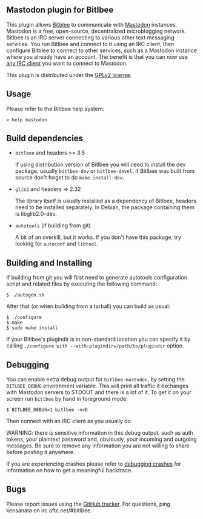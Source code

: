 Mastodon plugin for Bitlbee
---------------------------

This plugin allows [Bitblee](https://www.bitlbee.org/) to communicate
with [Mastodon](https://joinmastodon.org/) instances. Mastodon is a
free, open-source, decentralized microblogging network. Bitlbee is an
IRC server connecting to various other text messaging services. You
run Bitlbee and connect to it using an IRC client, then configure
Bitblee to connect to other services, such as a Mastodon instance
where you already have an account. The benefit is that you can now use
[any IRC client](https://en.wikipedia.org/wiki/Comparison_of_Internet_Relay_Chat_clients)
you want to connect to Mastodon.

This plugin is distributed under the [GPLv2 license](LICENSE).

Usage
-----

Please refer to the Bitlbee help system:

```
> help mastodon
```

Build dependencies
------------------

- `bitlbee` and headers >= 3.5

  If using distribution version of Bitlbee you will need to install the dev
  package, usually `bitlbee-dev` or `bitlbee-devel`. If Bitlbee was built from
  source don't forget to do `make install-dev`.

- `glib2` and headers => 2.32

  The library itself is usually installed as a dependency of Bitlbee, headers
  need to be installed separately. In Debian, the package containing them is
  libglib2.0-dev.

- `autotools` (if building from git)

  A bit of an overkill, but it works. If you don't have this package,
  try looking for `autoconf` and `libtool`.


Building and Installing
-----------------------

If building from git you will first need to generate autotools configuration
script and related files by executing the following command:

```
$ ./autogen.sh
```

After that (or when building from a tarball) you can build as usual:

```
$ ./configure
$ make
$ sudo make install
```

If your Bitlbee's plugindir is in non-standard location you can specify it by
calling `./configure with --with-plugindir=/path/to/plugindir` option.

Debugging
---------

You can enable extra debug output for `bitlbee-mastodon`, by setting the
`BITLBEE_DEBUG` environment variable. This will print all traffic it exchanges
with Mastodon servers to STDOUT and there is a lot of it. To get it on your
screen run `bitlbee` by hand in foreground mode:

```
$ BITLBEE_DEBUG=1 bitlbee -nvD
```

Then connect with an IRC client as you usually do.

WARNING: there *is* sensitive information in this debug output, such as auth
tokens, your plaintext password and, obviously, your incoming and outgoing
messages. Be sure to remove any information you are not willing to share before
posting it anywhere.

If you are experiencing crashes please refer to
[debugging crashes](https://wiki.bitlbee.org/DebuggingCrashes)
for information on how to get a meaningful backtrace.

Bugs
----

Please report issues using the [GitHub
tracker](https://github.com/kensanata/bitlbee-mastodon/issues). For questions,
ping kensanata on irc.oftc.net/#bitlbee.
